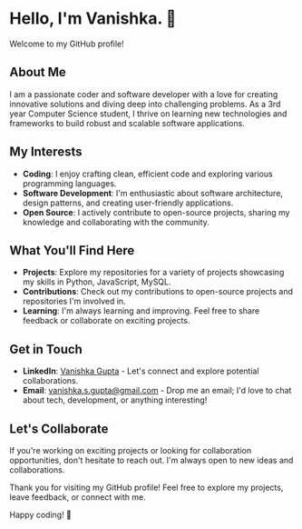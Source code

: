 # Hello, I'm Vanishka. 👋

Welcome to my GitHub profile!

## About Me

I am a passionate coder and software developer with a love for creating innovative solutions and diving deep into challenging problems. As a 3rd year Computer Science student, I thrive on learning new technologies and frameworks to build robust and scalable software applications.

## My Interests

- **Coding**: I enjoy crafting clean, efficient code and exploring various programming languages.
- **Software Development**: I'm enthusiastic about software architecture, design patterns, and creating user-friendly applications.
- **Open Source**: I actively contribute to open-source projects, sharing my knowledge and collaborating with the community.

## What You'll Find Here

- **Projects**: Explore my repositories for a variety of projects showcasing my skills in Python, JavaScript, MySQL.
- **Contributions**: Check out my contributions to open-source projects and repositories I'm involved in.
- **Learning**: I'm always learning and improving. Feel free to share feedback or collaborate on exciting projects.

## Get in Touch

- **LinkedIn**: [Vanishka Gupta](https://www.linkedin.com/in/vanishka-gupta/) - Let's connect and explore potential collaborations.
- **Email**: [vanishka.s.gupta@gmail.com](vanishka.s.gupta@gmail.com) - Drop me an email; I'd love to chat about tech, development, or anything interesting!

## Let's Collaborate

If you're working on exciting projects or looking for collaboration opportunities, don't hesitate to reach out. I'm always open to new ideas and collaborations.

Thank you for visiting my GitHub profile! Feel free to explore my projects, leave feedback, or connect with me.

Happy coding! 🚀
